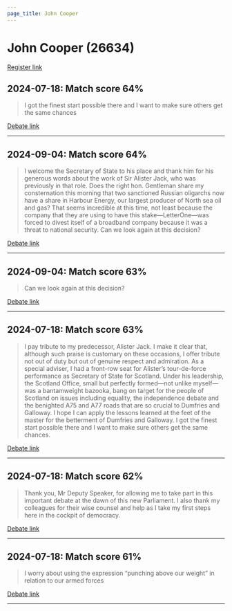 ```yaml
---
page_title: John Cooper
---
```


# John Cooper  (26634)

[Register link](https://www.theyworkforyou.com/mp/26634/register)



## 2024-07-18: Match score 64%

>I got the finest start possible there and I want to make sure others get the same chances

[Debate link](https://www.theyworkforyou.com/debates/?id=2024-07-18f.262.1) 

---



## 2024-09-04: Match score 64%

>I welcome the Secretary of State to his place and thank him for his generous words about the work of Sir Alister Jack, who was previously in that role. Does the right hon. Gentleman share my consternation this morning that two sanctioned Russian oligarchs now have a share in Harbour Energy, our largest producer of North sea oil and gas? That seems incredible at this time, not least because the company that they are using to have this stake—LetterOne—was forced to divest itself of a broadband company because it was a threat to national security. Can we look again at this decision?

[Debate link](https://www.theyworkforyou.com/debates/?id=2024-09-04b.298.0) 

---



## 2024-09-04: Match score 63%

>Can we look again at this decision?

[Debate link](https://www.theyworkforyou.com/debates/?id=2024-09-04b.298.0) 

---



## 2024-07-18: Match score 63%

>I pay tribute to my predecessor, Alister Jack. I make it clear that, although such praise is customary on these occasions, I offer tribute not out of duty but out of genuine respect and admiration. As a special adviser, I had a front-row seat for Alister’s tour-de-force performance as Secretary of State for Scotland. Under his leadership, the Scotland Office, small but perfectly formed—not unlike myself—was a bantamweight bazooka, bang on target for the people of Scotland on issues including equality, the independence debate and the benighted A75 and A77 roads that are so crucial to Dumfries and Galloway. I hope I can apply the lessons learned at the feet of the master for the betterment of Dumfries and Galloway. I got the finest start possible there and I want to make sure others get the same chances.

[Debate link](https://www.theyworkforyou.com/debates/?id=2024-07-18f.262.1) 

---



## 2024-07-18: Match score 62%

>Thank you, Mr Deputy Speaker, for allowing me to take part in this important debate at the dawn of this new Parliament. I also thank my colleagues for their wise counsel and help as I take my first steps here in the cockpit of democracy.

[Debate link](https://www.theyworkforyou.com/debates/?id=2024-07-18f.262.1) 

---



## 2024-07-18: Match score 61%

>I worry about using the expression “punching above our weight” in relation to our armed forces

[Debate link](https://www.theyworkforyou.com/debates/?id=2024-07-18f.262.1) 

---


